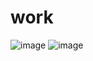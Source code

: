# work

![image](https://user-images.githubusercontent.com/93821981/177288042-6ebe69b1-1dad-4c93-8926-de2ae3fe74dd.png) ![image](https://user-images.githubusercontent.com/93821981/177287924-b31dca80-7a76-45cd-bd95-25a295fbfbe1.png)

